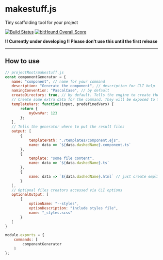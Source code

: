 # makestuff.js
Tiny scaffolding tool for your project

[![Build Status](https://travis-ci.org/arodik/makestuff.js.svg?branch=master)](https://travis-ci.org/arodik/makestuff.js)
[![bitHound Overall Score](https://www.bithound.io/github/arodik/makestuff.js/badges/score.svg)](https://www.bithound.io/github/arodik/makestuff.js)

**!! Currently under developing !! Please don't use this until the first release**

----------------

## How to use

```js
// projectRoot/makestuff.js
const componentGenerator = {
   name: "component", // name for your command
   description: "Generate the component", // description for CLI help
   namingConvention: "PascalCase", // by default
   createDirectory: true, // by default. Tells the engine to create the folder, name based on naming convention
   // Create some extra data for the command. They will be exposed to the templates inside the object called `custom`
   templateVars: function(input, predefinedVars) {
       return {
           myOwnVar: 123
       };
   },
   // Tells the generator where to put the result files
   output: [
       {
           templatePath: "./templates/component.ejs",
           name: data => `${data.dashedName}.component.ts`
       },
       {
           template: "some file content",
           name: data => `${data.dashedName}.ts`
       },
       {
           name: data => `${data.dashedName}.html` // just create emplty file
       }
   ],
   // Optional files creators accessed via CLI options
   optionalOutput: [
       {
           optionName: "--styles",
           optionDescription: "include styles file",
           name: "_styles.scss"
       }
   ]
}

module.exports = {
    commands: [
        componentGenerator
    ]
};
```
